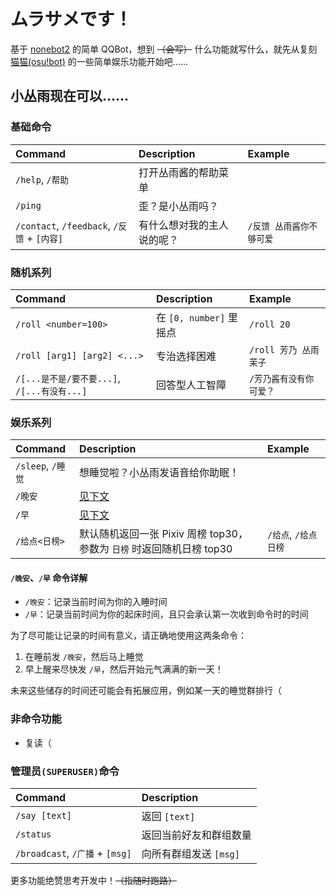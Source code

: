 # ムラサメです！

基于 [nonebot2](https://github.com/nonebot/nonebot2) 的简单 QQBot，想到 ~~（会写）~~ 什么功能就写什么，就先从复刻 [猫猫(osu!bot)](https://github.com/Monodesu/osucat) 的一些简单娱乐功能开始吧……

## 小丛雨现在可以……

### 基础命令

| Command                                     | Description                | Example                  |
| :------------------------------------------ | :------------------------- | :----------------------- |
| `/help`, `/帮助`                            | 打开丛雨酱的帮助菜单       |                          |
| `/ping`                                     | 歪？是小丛雨吗？           |                          |
| `/contact`, `/feedback`, `/反馈` + `[内容]` | 有什么想对我的主人说的呢？ | `/反馈 丛雨酱你不够可爱` |

### 随机系列

| Command                                     | Description             | Example                 |
| :------------------------------------------ | :---------------------- | :---------------------- |
| `/roll <number=100>`                        | 在 `[0, number]` 里摇点 | `/roll 20`              |
| `/roll [arg1] [arg2] <...>`                 | 专治选择困难            | `/roll 芳乃 丛雨 茉子`  |
| `/[...是不是/要不要...]`, `/[...有没有...]` | 回答型人工智障          | `/芳乃酱有没有你可爱？` |

### 娱乐系列

| Command           | Description                                                           | Example              |
| :---------------- | :-------------------------------------------------------------------- | :------------------- |
| `/sleep`, `/睡觉` | 想睡觉啦？小丛雨发语音给你助眠！                                      |                      |
| `/晚安`           | [见下文](#晚安早-命令详解)                                            |                      |
| `/早`             | [见下文](#晚安早-命令详解)                                            |                      |
| `/给点<日榜>`     | 默认随机返回一张 Pixiv 周榜 top30，参数为 `日榜` 时返回随机日榜 top30 | `/给点`, `/给点日榜` |

#### `/晚安`、`/早` 命令详解

- `/晚安`：记录当前时间为你的入睡时间
- `/早`：记录当前时间为你的起床时间，且只会承认第一次收到命令时的时间

为了尽可能让记录的时间有意义，请正确地使用这两条命令：

1. 在睡前发 `/晚安`，然后马上睡觉
2. 早上醒来尽快发 `/早`，然后开始元气满满的新一天！

未来这些储存的时间还可能会有拓展应用，例如某一天的睡觉群排行（

### 非命令功能

- 复读（

### 管理员`(SUPERUSER)`命令

| Command                         | Description            |
| :------------------------------ | :--------------------- |
| `/say [text]`                   | 返回 `[text]`          |
| `/status`                       | 返回当前好友和群组数量 |
| `/broadcast`, `/广播` + `[msg]` | 向所有群组发送 `[msg]` |

更多功能绝赞思考开发中！~~（指随时跑路）~~
